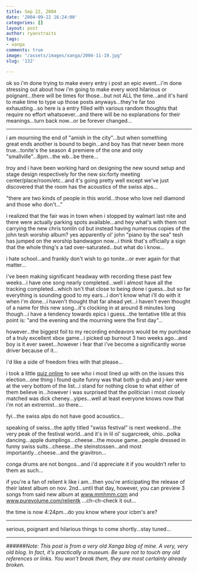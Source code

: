 ```yaml
---
title: Sep 22, 2004
date: '2004-09-22 16:24:00'
categories: []
layout: post
author: ryanstraits
tags:
- xanga
comments: true
image: "/assets/images/xanga/2004-11-19.jpg"
slug: '132'

---
```

ok so i'm done trying to make every entry i post an epic event...i'm done stressing out about how i'm going to make every word hilarious or poignant...there will be times for those...but not ALL the time...and it's hard to make time to type up those posts anyways...they're far too exhausting...so here is a entry filled with various random thoughts that require no effort whatsoever...and there will be no explanations for their meanings...turn back now...or be forever changed...

<!-- break -->

---

i am mourning the end of "amish in the city"...but when something great ends another is bound to begin...and boy has that never been more true...tonite's the season 4 premiere of the one and only "smallville"...8pm...the wb...be there...

troy and i have been working hard on designing the new sound setup and stage design respectively for the new six:forty meeting center/place/room/etc...and it's going pretty well except we've just discovered that the room has the acoustics of the swiss alps...

"there are two kinds of people in this world...those who love neil diamond and those who don't..."

i realized that the fair was in town when i stopped by walmart last nite and there were actually parking spots available...and hey what's with them not carrying the new chris tomlin cd but instead having numerous copies of the john tesh worship album? yes apparently ol' john "piano by the sea" tesh has jumped on the worship bandwagon now...i think that's officially a sign that the whole thing's a tad over-saturated...but what do i know...

i hate school...and frankly don't wish to go tonite...or ever again for that matter...

i've been making significant headway with recording these past few weeks...i have one song nearly completed...well i almost have all the tracking completed...which isn't that close to being done i guess...but so far everything is sounding good to my ears...i don't know what i'll do with it when i'm done...i haven't thought that far ahead yet...i haven't even thought of a name for this new song...it's clocking in at around 8 minutes long though...i have a tendency towards epics i guess...the tentative title at this point is: "and the evening and the mourning were the first day"...

however...the biggest foil to my recording endeavors would be my purchase of a truly excellent xbox game...i picked up burnout 3 two weeks ago...and boy is it ever sweet...however i fear that i've become a significantly worse driver because of it...

i'd like a side of freedom fries with that please...

i took a little <a href="http://www.ontheissues.org/Quiz.htm" target="_blank">quiz online</a> to see who i most lined up with on the issues this election...one thing i found quite funny was that both g-dub and j-ker were at the very bottom of the list...i stand for nothing close to what either of them believe in...however i was surprised that the politician i most closely matched was dick cheney...yipes...well at least everyone knows now that i'm not an extremist...so there...

fyi...the swiss alps do not have good acoustics...

speaking of swiss...the aptly titled "swiss festival" is next weekend...the very peak of the festival world...and it's in lil ol' sugarcreek, ohio...polka dancing...apple dumplings...cheese...the mouse game...people dressed in funny swiss suits...cheese...the steinstossen...and most importantly...cheese...and the gravitron...

conga drums are not bongos...and i'd appreciate it if you wouldn't refer to them as such...

if you're a fan of relient k like i am...then you're anticipating the release of their latest album on nov. 2nd...until that day, however, you can preview 3 songs from said new album at <a href="http://www.mmhmm.com" target="_blank">www.mmhmm.com</a> and <a href="http://www.purevolume.com/relientk" target="_blank">www.purevolume.com/relientk</a> ...ch-ch-check it out...

the time is now 4:24pm...do you know where your icbm's are?

---

serious, poignant and hilarious things to come shortly...stay tuned...

---

######*Note: This post is from a very old Xanga blog of mine. A very, very old blog. In fact, it's practically a museum. Be sure not to touch any old references or links. You won't break them, they are most certainly already broken.*